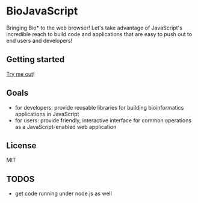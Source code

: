 BioJavaScript
=============

Bringing Bio* to the web browser!
Let's take advantage of JavaScript's incredible reach to build 
code and applications that are easy to push out to end users and developers!


## Getting started ##

[Try me out](http://mattfenwick.github.io/BioJavaScript/)!


## Goals ##

 - for developers: provide reusable libraries for building bioinformatics 
   applications in JavaScript
 - for users: provide friendly, interactive interface for common operations 
   as a JavaScript-enabled web application 


## License ##

MIT


## TODOS ##

 - get code running under node.js as well

